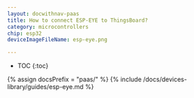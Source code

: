 ```yaml
---
layout: docwithnav-paas
title: How to connect ESP-EYE to ThingsBoard?
category: microcontrollers
chip: esp32
deviceImageFileName: esp-eye.png

---
```


* TOC
{:toc}

{% assign docsPrefix = "paas/" %}
{% include /docs/devices-library/guides/esp-eye.md %}
